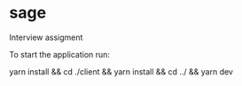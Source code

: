 # sage
Interview assigment

To start the application run: 

yarn install && cd ./client && yarn install && cd ../ && yarn dev

